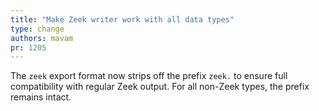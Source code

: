 ```yaml
---
title: "Make Zeek writer work with all data types"
type: change
authors: mavam
pr: 1205
---
```


The `zeek` export format now strips off the prefix `zeek.` to ensure full
compatibility with regular Zeek output. For all non-Zeek types, the prefix
remains intact.
